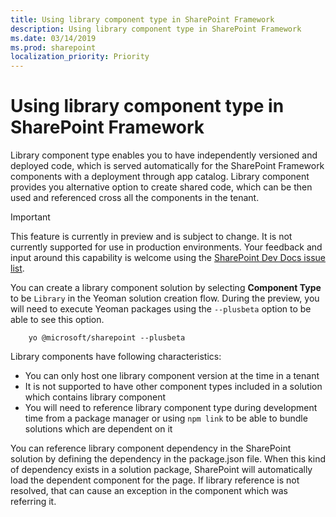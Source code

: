```yaml
---
title: Using library component type in SharePoint Framework
description: Using library component type in SharePoint Framework
ms.date: 03/14/2019
ms.prod: sharepoint
localization_priority: Priority
---
```


# Using library component type in SharePoint Framework

Library component type enables you to have independently versioned and deployed code, which is served automatically for the SharePoint Framework components with a deployment through app catalog. Library component provides you alternative option to create shared code, which can be then used and referenced cross all the components in the tenant.

> [!IMPORTANT]
> This feature is currently in preview and is subject to change. It is not currently supported for use in production environments. Your feedback and input around this capability is welcome using the [SharePoint Dev Docs issue list](https://github.com/SharePoint/sp-dev-docs/issues).

You can create a library component solution by selecting **Component Type** to be `Library` in the Yeoman solution creation flow. During the preview, you will need to execute Yeoman packages using the `--plusbeta` option to be able to see this option.

```
    yo @microsoft/sharepoint --plusbeta
```

Library components have following characteristics:

* You can only host one library component version at the time in a tenant
* It is not supported to have other component types included in a solution which contains library component
* You will need to reference library component type during development time from a package manager or using `npm link` to be able to bundle solutions which are dependent on it

You can reference library component dependency in the SharePoint solution by defining the dependency in the package.json file. When this kind of dependency exists in a solution package, SharePoint will automatically load the dependent component for the page. If library reference is not resolved, that can cause an exception in the component which was referring it.
